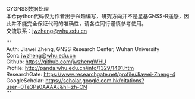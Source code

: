 CYGNSS数据处理  
本仓python代码仅为作者出于兴趣编写，研究方向并不是星基GNSS-R遥感，因此并不能完全保证代码的准确性，请各位同行谨慎参考使用。  
交流联系：jwzheng@whu.edu.cn

'''  
Auth: Jiawei Zheng, GNSS Research Center, Wuhan University  
Cont: jwzheng@whu.edu.cn  
Github: https://github.com/jwzhengWHU  
Profile: http://panda.whu.edu.cn/info/1329/1401.htm  
ResearchGate: https://www.researchgate.net/profile/Jiawei-Zheng-4  
GoogleScholar: https://scholar.google.com.hk/citations?user=0Te3Ps0AAAAJ&hl=zh-CN  
'''

